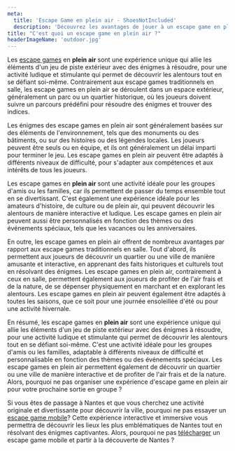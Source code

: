 ```yaml
---
meta:
  title: 'Escape Game en plein air - ShoesNotIncluded'
  description: 'Découvrez les avantages de jouer à un escape game en plein air et comment cette activité exploite le jeu de piste en extérieur pour une expérience ludique.'
title: "C'est quoi un escape game en plein air ?"
headerImageName: 'outdoor.jpg'
---
```


Les [escape games](/blog/escape-game) en **plein air** sont une expérience unique qui allie les éléments d'un jeu de piste extérieur avec des énigmes à résoudre, pour une activité ludique et stimulante qui permet de découvrir les alentours tout en se défiant soi-même. Contrairement aux escape games traditionnels en salle, les escape games en plein air se déroulent dans un espace extérieur, généralement un parc ou un quartier historique, où les joueurs doivent suivre un parcours prédéfini pour résoudre des énigmes et trouver des indices.

Les énigmes des escape games en plein air sont généralement basées sur des éléments de l'environnement, tels que des monuments ou des bâtiments, ou sur des histoires ou des légendes locales. Les joueurs peuvent être seuls ou en équipe, et ils ont généralement un délai imparti pour terminer le jeu. Les escape games en plein air peuvent être adaptés à différents niveaux de difficulté, pour s'adapter aux compétences et aux intérêts de tous les joueurs.

Les escape games en **plein air** sont une activité idéale pour les groupes d'amis ou les familles, car ils permettent de passer du temps ensemble tout en se divertissant. C'est également une expérience idéale pour les amateurs d'histoire, de culture ou de plein air, qui peuvent découvrir les alentours de manière interactive et ludique. Les escape games en plein air peuvent aussi être personnalisés en fonction des thèmes ou des événements spéciaux, tels que les vacances ou les anniversaires.

En outre, les escape games en plein air offrent de nombreux avantages par rapport aux escape games traditionnels en salle. Tout d'abord, ils permettent aux joueurs de découvrir un quartier ou une ville de manière amusante et interactive, en apprenant des faits historiques et culturels tout en résolvant des énigmes. Les escape games en plein air, contrairement à ceux en salle, permettent également aux joueurs de profiter de l'air frais et de la nature, de se dépenser physiquement en marchant et en explorant les alentours. Les escape games en plein air peuvent également être adaptés à toutes les saisons, que ce soit pour une journée ensoleillée d'été ou pour une activité hivernale.

En résumé, les escape games en **plein air** sont une expérience unique qui allie les éléments d'un jeu de piste extérieur avec des énigmes à résoudre, pour une activité ludique et stimulante qui permet de découvrir les alentours tout en se défiant soi-même. C'est une activité idéale pour les groupes d'amis ou les familles, adaptable à différents niveaux de difficulté et personnalisable en fonction des thèmes ou des événements spéciaux. Les escape games en plein air permettent également de découvrir un quartier ou une ville de manière interactive et de profiter de l'air frais et de la nature. Alors, pourquoi ne pas organiser une expérience d'escape game en plein air pour votre prochaine sortie en groupe ?

Si vous êtes de passage à Nantes et que vous cherchez une activité originale et divertissante pour découvrir la ville, pourquoi ne pas essayer un [escape game mobile](/blog/decouvrir-nantes-escape-game-mobile)? Cette expérience interactive et immersive vous permettra de découvrir les lieux les plus emblématiques de Nantes tout en résolvant des énigmes captivantes. Alors, pourquoi ne pas [télécharger](/#stores) un escape game mobile et partir à la découverte de Nantes ?
